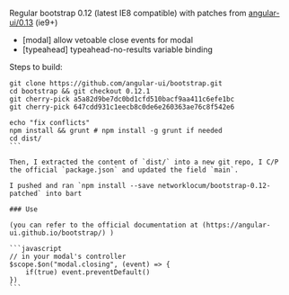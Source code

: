 Regular bootstrap 0.12 (latest IE8 compatible) with patches from [angular-ui/0.13](https://github.com/angular-ui/bootstrap/commit/a5a82d9be7dc0bd1cfd510bacf9aa411c6efe1bc) (ie9+)

- [modal] allow vetoable close events for modal
- [typeahead] typeahead-no-results variable binding

Steps to build:

````
git clone https://github.com/angular-ui/bootstrap.git
cd bootstrap && git checkout 0.12.1
git cherry-pick a5a82d9be7dc0bd1cfd510bacf9aa411c6efe1bc
git cherry-pick 647cdd931c1eecb8c0de6e260363ae76c8f542e6

echo "fix conflicts"
npm install && grunt # npm install -g grunt if needed
cd dist/
```

Then, I extracted the content of `dist/` into a new git repo, I C/P the official `package.json` and updated the field `main`.

I pushed and ran `npm install --save networklocum/bootstrap-0.12-patched` into bart

### Use

(you can refer to the official documentation at (https://angular-ui.github.io/bootstrap/) )

```javascript
// in your modal's controller
$scope.$on("modal.closing", (event) => {
    if(true) event.preventDefault()
})
```
